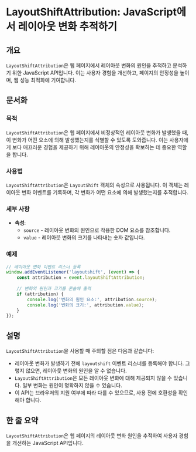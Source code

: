<!--
Meta Description: # LayoutShiftAttribution: JavaScript에서 레이아웃 변화 추적하기 ## 개요 `LayoutShiftAttribution`은 웹 페이지에서 레이아웃 변화의 원인을 추적하고 분석하기 위한 JavaScript API입니다. 이는 사용자 경험을 개선...
Meta Keywords: 레이아웃, layoutshiftattribution, 변화의, 변화가, attribution
-->

# LayoutShiftAttribution: JavaScript에서 레이아웃 변화 추적하기

## 개요
`LayoutShiftAttribution`은 웹 페이지에서 레이아웃 변화의 원인을 추적하고 분석하기 위한 JavaScript API입니다. 이는 사용자 경험을 개선하고, 페이지의 안정성을 높이며, 웹 성능 최적화에 기여합니다.

## 문서화

### 목적
`LayoutShiftAttribution`은 웹 페이지에서 비정상적인 레이아웃 변화가 발생했을 때, 이 변화가 어떤 요소에 의해 발생했는지를 식별할 수 있도록 도와줍니다. 이는 사용자에게 보다 매끄러운 경험을 제공하기 위해 레이아웃의 안정성을 확보하는 데 중요한 역할을 합니다.

### 사용법
`LayoutShiftAttribution`은 `LayoutShift` 객체의 속성으로 사용됩니다. 이 객체는 레이아웃 변화 이벤트를 기록하며, 각 변화가 어떤 요소에 의해 발생했는지를 추적합니다.

### 세부 사항
- **속성**: 
  - `source` - 레이아웃 변화의 원인으로 작용한 DOM 요소를 참조합니다.
  - `value` - 레이아웃 변화의 크기를 나타내는 숫자 값입니다.

### 예제
```javascript
// 레이아웃 변화 이벤트 리스너 등록
window.addEventListener('layoutshift', (event) => {
    const attribution = event.layoutShiftAttribution;
    
    // 변화의 원인과 크기를 콘솔에 출력
    if (attribution) {
        console.log('변화의 원인 요소:', attribution.source);
        console.log('변화의 크기:', attribution.value);
    }
});
```

## 설명
`LayoutShiftAttribution`을 사용할 때 주의할 점은 다음과 같습니다:
- 레이아웃 변화가 발생하기 전에 `layoutshift` 이벤트 리스너를 등록해야 합니다. 그렇지 않으면, 레이아웃 변화의 원인을 알 수 없습니다.
- `LayoutShiftAttribution`은 모든 레이아웃 변화에 대해 제공되지 않을 수 있습니다. 일부 변화는 원인이 명확하지 않을 수 있습니다.
- 이 API는 브라우저의 지원 여부에 따라 다를 수 있으므로, 사용 전에 호환성을 확인해야 합니다.

## 한 줄 요약
`LayoutShiftAttribution`은 웹 페이지의 레이아웃 변화 원인을 추적하여 사용자 경험을 개선하는 JavaScript API입니다.